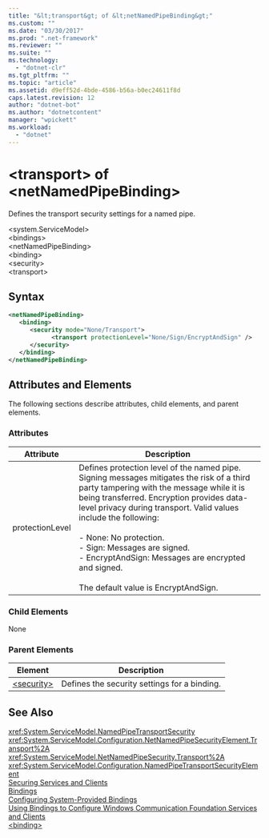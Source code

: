 ```yaml
---
title: "&lt;transport&gt; of &lt;netNamedPipeBinding&gt;"
ms.custom: ""
ms.date: "03/30/2017"
ms.prod: ".net-framework"
ms.reviewer: ""
ms.suite: ""
ms.technology: 
  - "dotnet-clr"
ms.tgt_pltfrm: ""
ms.topic: "article"
ms.assetid: d9eff52d-4bde-4586-b56a-b0ec24611f8d
caps.latest.revision: 12
author: "dotnet-bot"
ms.author: "dotnetcontent"
manager: "wpickett"
ms.workload: 
  - "dotnet"
---
```

# &lt;transport&gt; of &lt;netNamedPipeBinding&gt;
Defines the transport security settings for a named pipe.  
  
 \<system.ServiceModel>  
\<bindings>  
\<netNamedPipeBinding>  
\<binding>  
\<security>  
\<transport>  
  
## Syntax  
  
```xml  
<netNamedPipeBinding>  
   <binding>  
      <security mode="None/Transport">  
            <transport protectionLevel="None/Sign/EncryptAndSign" />  
      </security>  
   </binding>  
</netNamedPipeBinding>  
```  
  
## Attributes and Elements  
 The following sections describe attributes, child elements, and parent elements.  
  
### Attributes  
  
|Attribute|Description|  
|---------------|-----------------|  
|protectionLevel|Defines protection level of the named pipe. Signing messages mitigates the risk of a third party tampering with the message while it is being transferred. Encryption provides data-level privacy during transport. Valid values include the following:<br /><br /> -   None: No protection.<br />-   Sign: Messages are signed.<br />-   EncryptAndSign: Messages are encrypted and signed.<br /><br /> The default value is EncryptAndSign.|  
  
### Child Elements  
 None  
  
### Parent Elements  
  
|Element|Description|  
|-------------|-----------------|  
|[\<security>](../../../../../docs/framework/configure-apps/file-schema/wcf/security-of-netnamedpipebinding.md)|Defines the security settings for a binding.|  
  
## See Also  
 <xref:System.ServiceModel.NamedPipeTransportSecurity>  
 <xref:System.ServiceModel.Configuration.NetNamedPipeSecurityElement.Transport%2A>  
 <xref:System.ServiceModel.NetNamedPipeSecurity.Transport%2A>  
 <xref:System.ServiceModel.Configuration.NamedPipeTransportSecurityElement>  
 [Securing Services and Clients](../../../../../docs/framework/wcf/feature-details/securing-services-and-clients.md)  
 [Bindings](../../../../../docs/framework/wcf/bindings.md)  
 [Configuring System-Provided Bindings](../../../../../docs/framework/wcf/feature-details/configuring-system-provided-bindings.md)  
 [Using Bindings to Configure Windows Communication Foundation Services and Clients](http://msdn.microsoft.com/library/bd8b277b-932f-472f-a42a-b02bb5257dfb)  
 [\<binding>](../../../../../docs/framework/misc/binding.md)
